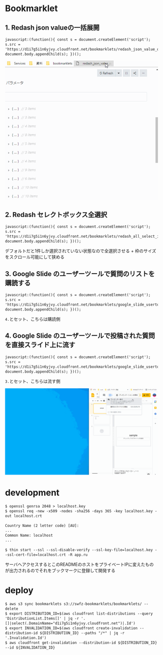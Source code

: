 # Bookmarklet

## 1. Redash json valueの一括展開

```
javascript:(function(){ const s = document.createElement('script'); s.src = 'https://d1i7g5i1n6yjvy.cloudfront.net/bookmarklets/redash_json_value_open.js'; document.body.appendChild(s); })();
```

![text](images/redash_json_value_open.gif "alt")

## 2. Redash セレクトボックス全選択

```
javascript:(function(){ const s = document.createElement('script'); s.src = 'https://d1i7g5i1n6yjvy.cloudfront.net/bookmarklets/redash_all_select_item.js'; document.body.appendChild(s); })();
```

デフォルトだと1件しか選択されていない状態なので全選択させる + 枠のサイズをスクロール可能にして狭める

## 3. Google Slide のユーザーツールで質問のリストを購読する

```
javascript:(function(){ const s = document.createElement('script'); s.src = 'https://d1i7g5i1n6yjvy.cloudfront.net/bookmarklets/google_slide_usertool_subscriber.js'; document.body.appendChild(s); })();
```

`4.`とセット、こちらは購読側


## 4. Google Slide のユーザーツールで投稿された質問を直接スライド上に流す

```
javascript:(function(){ const s = document.createElement('script'); s.src = 'https://d1i7g5i1n6yjvy.cloudfront.net/bookmarklets/google_slide_usertool_stream.js'; document.body.appendChild(s); })();
```

`3.`とセット、こちらは流す側

![イメージ図](images/google_slide_usertool.gif "alt")

# development

```shell
$ openssl genrsa 2048 > localhost.key
$ openssl req -new -x509 -nodes -sha256 -days 365 -key localhost.key -out localhost.crt

Country Name (2 letter code) [AU]:
...
Common Name: localhost
...

$ thin start --ssl --ssl-disable-verify --ssl-key-file=localhost.key --ssl-cert-file=localhost.crt -R app.ru
```

サーバへアクセスするとこのREADMEのホストをプライベートIPに変えたものが出力されるのでそれをブックマークに登録して開発する

# deploy

```
$ aws s3 sync bookmarklets s3://swfz-bookmarklets/bookmarklets/ --delete
$ export DISTRIBUTION_ID=$(aws cloudfront list-distributions --query 'DistributionList.Items[]' | jq -r '.[]|select(.DomainName="d1i7g5i1n6yjvy.cloudfront.net")|.Id')
$ export INVALIDATION_ID=$(aws cloudfront create-invalidation --distribution-id ${DISTRIBUTION_ID} --paths "/*" | jq -r '.Invalidation.Id')
$ aws cloudfront get-invalidation --distribution-id ${DISTRIBUTION_ID} --id ${INVALIDATION_ID}
```
